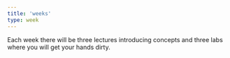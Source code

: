 ```yaml
---
title: 'weeks'
type: week
---
```


Each week there will be three lectures introducing concepts and three labs where you will get your hands dirty. 